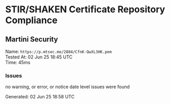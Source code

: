 # STIR/SHAKEN Certificate Repository Compliance

## Martini Security

Name: `https://p.mtsec.me/2884/CfnK-QwXL3HK.pem`\
Tested At: 02 Jun 25 18:45 UTC\
Time: 45ms

### Issues

no warning, or error, or notice date level issues were found

Generated: 02 Jun 25 18:58 UTC